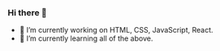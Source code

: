 ### Hi there 👋

- 🔭 I’m currently working on HTML, CSS, JavaScript, React.
- 🌱 I’m currently learning all of the above.

